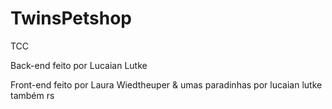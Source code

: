 # TwinsPetshop

TCC 

Back-end feito por Lucaian Lutke

Front-end feito por Laura Wiedtheuper & umas paradinhas por lucaian lutke também rs
